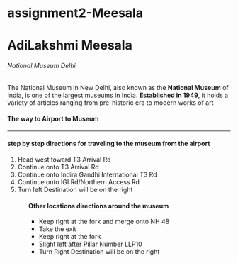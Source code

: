 # assignment2-Meesala
<h1>AdiLakshmi Meesala</h1>
<h6>National Museum Delhi</h6>
<p>The National Museum in New Delhi, also known as the <b>National Museum</b> of India, is one of the largest museums in India. <b>Established in 1949</b>, it holds a variety of articles ranging from pre-historic era to modern works of art
</p>

<h4><b>The way to Airport to Museum</b></h4>
<hr>
<h4> </b>step by step directions for traveling to the museum from the airport</b></h4>
<ol>
   <li>Head west toward T3 Arrival Rd</li>
   <li>Continue onto T3 Arrival Rd</li>
   <li>Continue onto Indira Gandhi International T3 Rd</li>
   <li>Continue onto IGI Rd/Northern Access Rd</li>
   <li>Turn left Destination will be on the right</li>
<ol>
<h4>Other locations directions around the museum </h4>
<ul>
    <li>Keep right at the fork and merge onto NH 48</li>
    <li>Take the exit</li>
    <li>Keep right at the fork</li>
    <li>Slight left after Pillar Number LLP10 </li>
    <li>Turn Right Destination will be on the right</li>
</ul>
<b>
<a href="About Me"</a>
</b>